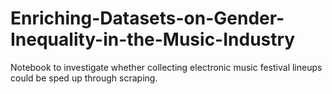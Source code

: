 # Enriching-Datasets-on-Gender-Inequality-in-the-Music-Industry

Notebook to investigate whether collecting electronic music festival lineups could be sped up through scraping.
